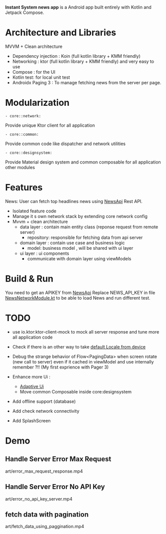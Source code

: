 **Instant System news app** is a Android app built entirely with Kotlin and Jetpack Compose.

# Architecture and Libraries

MVVM + Clean architecture

- Dependency injection : Koin (full kotlin library + KMM friendly)
- Networking : ktor (full kotlin library + KMM friendly) and very easy to use
- Compose : for the UI
- Kotlin test: for local unit test
- Androidx Paging 3 : To manage fetching news from the server per page.

# Modularization

    - core::network:

Provide unique Ktor client for all application

    - core::common:

Provide common code like dispatcher and network utilities

    - core::designsystem:

Provide Material design system and common composable for all application other modules

# Features

News: User can fetch top headlines news
using [NewsApi](https://newsapi.org/docs/endpoints/top-headlines) Rest API.

- Isolated feature code
- Manage it s own network stack by extending core network config
- Mvvm + clean architecture
    - data layer : contain main entity class (reponse request from remote server)
        - repository: responsible for fetching data from api server
    - domain layer : contain use case and business logic
        - model: business model , will be shared with ui layer
    - ui layer : ui components
        - communicate with domain layer using viewModels

# Build & Run

You need to get an APIKEY from [NewsApi](https://newsapi.org/docs/endpoints/top-headlines)
Replace NEWS_API_KEY in
file [NewsNetworkModule.kt](feature/news/src/main/kotlin/com/instantsystem/android/feature/news/di/NewsNetworkModule.kt)
to be able to load News and run different test.

# TODO

- use io.ktor:ktor-client-mock to mock all server response and tune more all application code
- Check if there is an other way to
  take [default Locale from device](https://developer.android.com/guide/topics/resources/multilingual-support)
- Debug the strange behavior of Flow<PagingData<T>> when screen rotate (new call to server) even if
  it
  cached in viewModel and use internally remember ?!! (My first exprience with Pager 3)
- Enhance more Ui :
    - [Adaptive Ui](https://developer.android.com/develop/ui/compose/layouts/adaptive/build-adaptive-navigation)
    - Move common Composable inside core:designsystem

- Add offline support (database)
- Add check network connectivity
- Add SplashScreen

# Demo

## Handle Server Error Max Request
art/error_max_request_response.mp4

## Handle Server Error No API Key
art/error_no_api_key_server.mp4

## fetch data with pagination
art/fetch_data_using_paggination.mp4